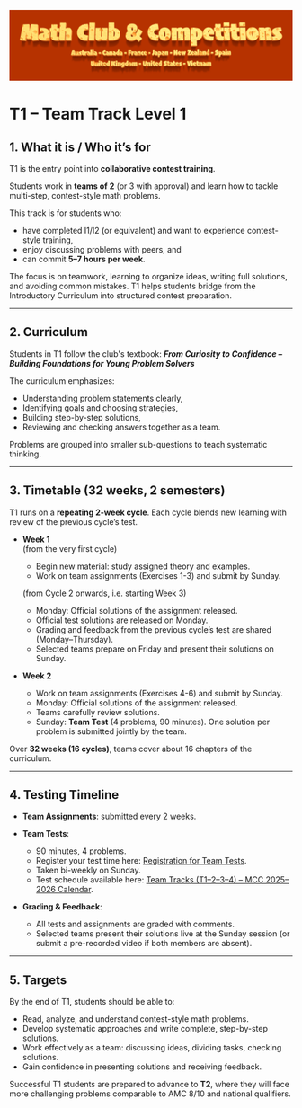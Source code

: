 ![Math Club & Competitions (MCC)](./img/MCC-2024-Logo-Large.png)

# T1 – Team Track Level 1

## 1. What it is / Who it’s for  
T1 is the entry point into **collaborative contest training**.  

Students work in **teams of 2** (or 3 with approval) and learn how to tackle multi-step, contest-style math problems.  

This track is for students who:  
- have completed I1/I2 (or equivalent) and want to experience contest-style training,  
- enjoy discussing problems with peers, and  
- can commit **5–7 hours per week**.  

The focus is on teamwork, learning to organize ideas, writing full solutions, and avoiding common mistakes. T1 helps students bridge from the Introductory Curriculum into structured contest preparation.  

---

## 2. Curriculum  
Students in T1 follow the club's textbook: **_From Curiosity to Confidence – Building Foundations for Young Problem Solvers_**  

The curriculum emphasizes:  
- Understanding problem statements clearly,  
- Identifying goals and choosing strategies,  
- Building step-by-step solutions,  
- Reviewing and checking answers together as a team.  

Problems are grouped into smaller sub-questions to teach systematic thinking.  

---

## 3. Timetable (32 weeks, 2 semesters)  
T1 runs on a **repeating 2-week cycle**. Each cycle blends new learning with review of the previous cycle’s test.  

- **Week 1**  
  (from the very first cycle)  
  - Begin new material: study assigned theory and examples.  
  - Work on team assignments (Exercises 1-3) and submit by Sunday.  

  (from Cycle 2 onwards, i.e. starting Week 3)  
  - Monday: Official solutions of the assignment released.  
  - Official test solutions are released on Monday.  
  - Grading and feedback from the previous cycle’s test are shared (Monday–Thursday).  
  - Selected teams prepare on Friday and present their solutions on Sunday.  

- **Week 2**  
  - Work on team assignments (Exercises 4-6) and submit by Sunday.  
  - Monday: Official solutions of the assignment released.  
  - Teams carefully review solutions.  
  - Sunday: **Team Test** (4 problems, 90 minutes). One solution per problem is submitted jointly by the team.  

Over **32 weeks (16 cycles)**, teams cover about 16 chapters of the curriculum.  

---

## 4. Testing Timeline  
- **Team Assignments**: submitted every 2 weeks.  
- **Team Tests**:  
  - 90 minutes, 4 problems.  
  - Register your test time here: [Registration for Team Tests](https://forms.gle/j4xapHha1oJiMviW9).  
  - Taken bi-weekly on Sunday.  
  - Test schedule available here: [Team Tracks (T1–2–3–4) – MCC 2025–2026 Calendar](https://calendar.google.com/calendar/u/0?cid=YTFjMTNlNGEyY2M3NjdjNGRlYjYzNTMwMTk4NzRlNmIwNDQxOGZjYTEzOWQ1ZTRiOWM5OGJjOWI3NWViMmFkMUBncm91cC5jYWxlbmRhci5nb29nbGUuY29t).  

- **Grading & Feedback**:  
  - All tests and assignments are graded with comments.  
  - Selected teams present their solutions live at the Sunday session (or submit a pre-recorded video if both members are absent).  

---

## 5. Targets  
By the end of T1, students should be able to:  
- Read, analyze, and understand contest-style math problems.  
- Develop systematic approaches and write complete, step-by-step solutions.  
- Work effectively as a team: discussing ideas, dividing tasks, checking solutions.  
- Gain confidence in presenting solutions and receiving feedback.  

Successful T1 students are prepared to advance to **T2**, where they will face more challenging problems comparable to AMC 8/10 and national qualifiers.  